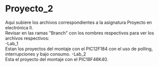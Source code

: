 # Proyecto_2
Aqui subiere los archivos correspondientes a la asignatura Proyecto en electrónica II.   
Revisar en las ramas "Branch" con los nombres respectivos para ver los archivos respectivos:   
-Lab_1   
Estan los proyectos del montaje con el PIC12F184 con el uso de polling, interrupciones y bajo consumo.
-Lab_2  
Esta el proyecto del montaje con el PIC18F46K40.
